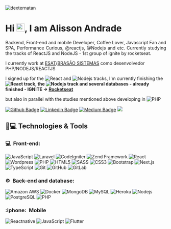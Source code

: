 <p align="left"><img src="https://komarev.com/ghpvc/?username=alissonandrade2020" alt="dexternatan" /></p>


<h1 align = "justify"> Hi <img src="https://media.giphy.com/media/hvRJCLFzcasrR4ia7z/giphy.gif" width="25px">, I am Alisson Andrade</h1>
<p align = "justify">Backend, Front-end and mobile Developer, Coffee Lover, Javascript Fan and SPA, Performance Curious, @reactjs, @Nodejs and etc. Currently studying the tracks of ReactJS and NodeJS - 1st group of ignite by rocketseat.</p>

I currently work at [ESAT](https://www3.sefaz.pb.gov.br/esat/)/[BRASÃO SISTEMAS](https://brasaosistemas.com.br/) como desenvolvedor PHP/NODEJS/REACTJS

I signed up for the ![React](https://img.shields.io/badge/-React-black?style=flat-square&logo=react) and ![Nodejs](https://img.shields.io/badge/-Nodejs-yellow?style=flat-square&logo=Node.js) tracks, I'm currently finishing the **![React](https://img.shields.io/badge/-React-black?style=flat-square&logo=react) track, the ![Nodejs](https://img.shields.io/badge/-Nodejs-yellow?style=flat-square&logo=Node.js) track and several databases - already finished - IGNITE -> [Rocketseat](https://app.rocketseat.com.br/me/alissondeandradearaujo)**

but also in parallel with the studies mentioned above developing in ![PHP](https://img.shields.io/badge/-PHP-blue?style=flat-square&logo=php)

[![Github Badge](https://img.shields.io/badge/-Github-000?style=flat-square&logo=Github&logoColor=white&link=https://github.com/fagnerpsantos)](https://github.com/alissonandrade2020/)
[![Linkedin Badge](https://img.shields.io/badge/-LinkedIn-blue?style=flat-square&logo=Linkedin&logoColor=white&link=https://www.linkedin.com/in/fagnerpsantos/)](https://www.linkedin.com/in/alisson-de-andrade-ara%C3%BAjo-160224190/)
[![Medium Badge](https://img.shields.io/badge/-@alissonandrade-03a57a?style=flat-square&labelColor=000000&logo=Medium&link=https://medium.com/@alissonandrade/)](http://alissondeandradearaujo.000webhostapp.com/)
[![](https://img.shields.io/badge/-Discord-5276f2)](https://discord.com/users/alissondeandradearaujo)

## 🚀💻 Technologies & Tools

<h3>💻 &nbsp;Front-end:</h3>

![JavaScript](https://img.shields.io/badge/-JavaScript-black?style=flat-square&logo=javascript)
![Laravel](https://img.shields.io/badge/-Laravel-red?style=flat-square&logo=Laravel)
![CodeIgniter](https://img.shields.io/badge/-CodeIgniter-orange?style=flat-square&logo=CodeIgniter)
![Zend Framework](https://img.shields.io/badge/-ZendFramework-green?style=flat-square&logo=ZendFramework)
![React](https://img.shields.io/badge/-React-black?style=flat-square&logo=react)
![Wordpress](https://img.shields.io/badge/-Wordpress-333333?style=flat&logo=wordpress)
![PHP](https://img.shields.io/badge/-PHP-blue?style=flat-square&logo=php)
![HTML5](https://img.shields.io/badge/-HTML5-E34F26?style=flat-square&logo=html5&logoColor=white)
![SASS](https://img.shields.io/badge/-SASS-pink?style=pink-square&logo=sass)
![CSS3](https://img.shields.io/badge/-CSS3-1572B6?style=flat-square&logo=css3)
![Bootstrap](https://img.shields.io/badge/-Bootstrap-563D7C?style=flat-square&logo=bootstrap)
![Next.js](https://img.shields.io/badge/-Next.js-333333?style=flat&logo=Next.js)
![TypeScript](https://img.shields.io/badge/-TypeScript-007ACC?style=flat-square&logo=typescript)
![Git](https://img.shields.io/badge/-Git-black?style=flat-square&logo=git)
![GitHub](https://img.shields.io/badge/-GitHub-181717?style=flat-square&logo=github)
![GitLab](https://img.shields.io/badge/-GitLab-FCA121?style=flat-square&logo=gitlab)

<h3>⚙️ &nbsp;Back-end and database:</h3>

![Amazon AWS](https://img.shields.io/badge/Amazon%20AWS-232F3E?style=flat-square&logo=amazon-aws)
![Docker](https://img.shields.io/badge/-Docker-black?style=flat-square&logo=docker)
![MongoDB](https://img.shields.io/badge/-MongoDB-green?style=flat-square&logo=mongodb)
![MySQL](https://img.shields.io/badge/-MySQL-black?style=flat-square&logo=mysql)
![Heroku](https://img.shields.io/badge/-Heroku-430098?style=flat-square&logo=heroku)
![Nodejs](https://img.shields.io/badge/-Nodejs-yellow?style=flat-square&logo=Node.js)
![PostgreSQL](https://img.shields.io/badge/-PostgreSQL-336791?style=flat-square&logo=postgresql)
![PHP](https://img.shields.io/badge/-PHP-blue?style=flat-square&logo=php)

<h3>:iphone: &nbsp;Mobile</h3>

![Reactnative](https://img.shields.io/badge/-Reactnative-blue?style=flat-square&logo=Reactnative)
![JavaScript](https://img.shields.io/badge/-JavaScript-black?style=flat-square&logo=javascript)
![Flutter](https://img.shields.io/badge/-Flutter-blue?style=flat-square&logo=flutter)
